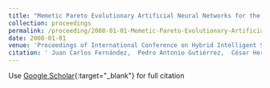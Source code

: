 ```yaml
---
title: "Memetic Pareto Evolutionary Artificial Neural Networks for the determination of growth limits of Listeria Monocytogenes"
collection: proceedings
permalink: /proceeding/2008-01-01-Memetic-Pareto-Evolutionary-Artificial-Neural-Networks-for-the-determination-of-growth-limits-of-Listeria-Monocytogenes
date: 2008-01-01
venue: 'Proceedings of International Conference on Hybrid Intelligent Systems (HIS08)'
citation: ' Juan Carlos Fernández,  Pedro Antonio Gutiérrez,  César Hervás-Martínez,  Francisco José Martínez-Estudillo, &quot;Memetic Pareto Evolutionary Artificial Neural Networks for the determination of growth limits of Listeria Monocytogenes.&quot; Proceedings of International Conference on Hybrid Intelligent Systems (HIS08), 2008, Barcelona, Spain, pp.631--636.'
---
```

Use [Google Scholar](https://scholar.google.com/scholar?q=Memetic+Pareto+Evolutionary+Artificial+Neural+Networks+for+the+determination+of+growth+limits+of+Listeria+Monocytogenes){:target="_blank"} for full citation